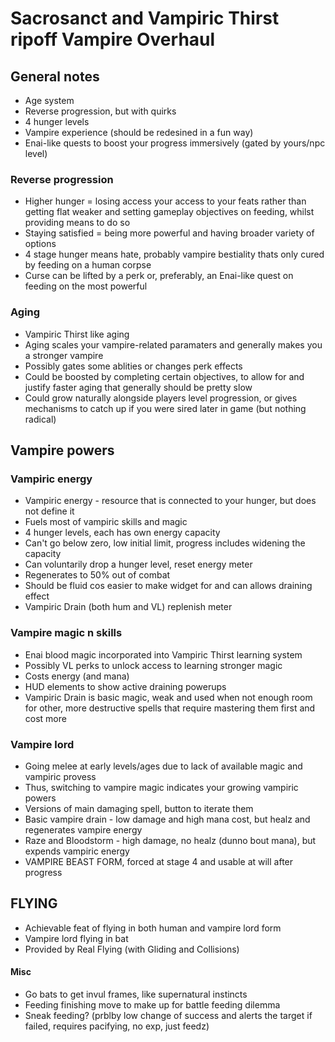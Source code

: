 # Sacrosanct and Vampiric Thirst ripoff Vampire Overhaul

## General notes

* Age system
* Reverse progression, but with quirks
* 4 hunger levels
* Vampire experience (should be redesined in a fun way)
* Enai-like quests to boost your progress immersively (gated by yours/npc level)

### Reverse progression

* Higher hunger = losing access your access to your feats rather than getting flat weaker and setting gameplay objectives on feeding, whilst providing means to do so
* Staying satisfied = being more powerful and having broader variety of options
* 4 stage hunger means hate, probably vampire bestiality thats only cured by feeding on a human corpse
* Curse can be lifted by a perk or, preferably, an Enai-like quest on feeding on the most powerful

### Aging

* Vampiric Thirst like aging
* Aging scales your vampire-related paramaters and generally makes you a stronger vampire
* Possibly gates some ablities or changes perk effects
* Could be boosted by completing certain objectives, to allow for and justify faster aging that generally should be pretty slow
* Could grow naturally alongside players level progression, or gives mechanisms to catch up if you were sired later in game (but nothing radical)

## Vampire powers

### Vampiric energy

* Vampiric energy - resource that is connected to your hunger, but does not define it
* Fuels most of vampiric skills and magic
* 4 hunger levels, each has own energy capacity
* Can't go below zero, low initial limit, progress includes widening the capacity
* Can voluntarily drop a hunger level, reset energy meter
* Regenerates to 50% out of combat  
* Should be fluid cos easier to make widget for and can allows draining effect
* Vampiric Drain (both hum and VL) replenish meter


### Vampire magic n skills

* Enai blood magic incorporated into Vampiric Thirst learning system
* Possibly VL perks to unlock access to learning stronger magic
* Costs energy (and mana)
* HUD elements to show active draining powerups
* Vampiric Drain is basic magic, weak and used when not enough room for other, more destructive spells that require mastering them first and cost more

### Vampire lord

* Going melee at early levels/ages due to lack of available magic and vampiric provess
* Thus, switching to vampire magic indicates your growing vampiric powers
* Versions of main damaging spell, button to iterate them
* Basic vampire drain - low damage and high mana cost, but healz and regenerates vampire energy
* Raze and Bloodstorm - high damage, no healz (dunno bout mana), but expends vampiric energy
* VAMPIRE BEAST FORM, forced at stage 4 and usable at will after progress

## FLYING

* Achievable feat of flying in both human and vampire lord form
* Vampire lord flying in bat 
* Provided by Real Flying (with Gliding and Collisions)

#### Misc

* Go bats to get invul frames, like supernatural instincts
* Feeding finishing move to make up for battle feeding dilemma
* Sneak feeding? (prblby low change of success and alerts the target if failed, requires pacifying, no exp, just feedz)
